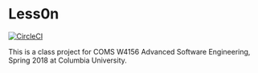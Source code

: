 # Less0n

[![CircleCI](https://img.shields.io/circleci/token/34b6e8735dc3041a4c9f904b2cbd7cfdc3106b74/project/github/maobowen/Less0n.svg)](https://circleci.com/gh/maobowen/Less0n)

This is a class project for COMS W4156 Advanced Software Engineering, Spring 2018 at Columbia University.
